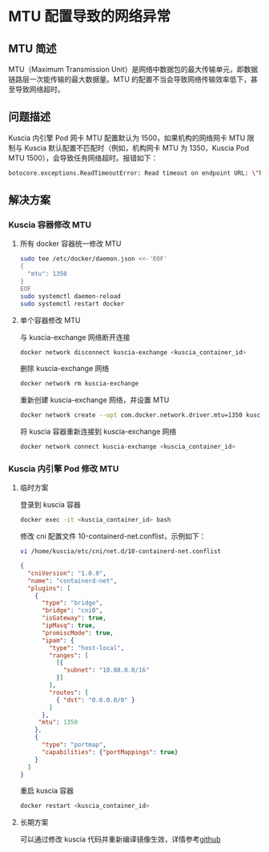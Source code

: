 # MTU 配置导致的网络异常

## MTU 简述

MTU（Maximum Transmission Unit）是网络中数据包的最大传输单元，即数据链路层一次能传输的最大数据量。MTU 的配置不当会导致网络传输效率低下，甚至导致网络超时。

## 问题描述

Kuscia 内引擎 Pod 网卡 MTU 配置默认为 1500，如果机构的网络网卡 MTU 限制与 Kuscia 默认配置不匹配时（例如，机构网卡 MTU 为 1350，Kuscia Pod MTU 1500），会导致任务网络超时。报错如下：

```bash
botocore.exceptions.ReadTimeoutError: Read timeout on endpoint URL: \"http://1.2.3.4:9900/xxx/data/linear_b_label_1M_1D.csv\
```

## 解决方案

### Kuscia 容器修改 MTU

1. 所有 docker 容器统一修改 MTU

    ```bash
    sudo tee /etc/docker/daemon.json <<-'EOF'
    {
      "mtu": 1350
    }
    EOF
    sudo systemctl daemon-reload
    sudo systemctl restart docker
    ```

2. 单个容器修改 MTU

    与 kuscia-exchange 网络断开连接

    ```bash
    docker network disconnect kuscia-exchange <kuscia_container_id>
    ```

    删除 kuscia-exchange 网络

    ```bash
    docker network rm kuscia-exchange
    ```

    重新创建 kuscia-exchange 网络，并设置 MTU

    ```bash
    docker network create --opt com.docker.network.driver.mtu=1350 kuscia-exchange
    ```

    将 kuscia 容器重新连接到 kuscia-exchange 网络

    ```bash
    docker network connect kuscia-exchange <kuscia_container_id>
    ```

### Kuscia 内引擎 Pod 修改 MTU

1. 临时方案

    登录到 kuscia 容器

    ```bash
    docker exec -it <kuscia_container_id> bash
    ```

    修改 cni 配置文件 10-containerd-net.conflist，示例如下：

    ```bash
    vi /home/kuscia/etc/cni/net.d/10-containerd-net.conflist
    ```

    ```json
    {
      "cniVersion": "1.0.0",
      "name": "containerd-net",
      "plugins": [
        {
          "type": "bridge",
          "bridge": "cni0",
          "isGateway": true,
          "ipMasq": true,
          "promiscMode": true,
          "ipam": {
            "type": "host-local",
            "ranges": [
              [{
                "subnet": "10.88.0.0/16"
              }]
            ],
            "routes": [
              { "dst": "0.0.0.0/0" }
            ]
          },
         "mtu": 1350
        },
        {
          "type": "portmap",
          "capabilities": {"portMappings": true}
        }
      ]
    }
    ```

    重启 kuscia 容器

    ```bash
    docker restart <kuscia_container_id>
    ```

2. 长期方案

    可以通过修改 kuscia 代码并重新编译镜像生效，详情参考[github](https://github.com/secretflow/kuscia/blob/main/etc/cni/net.d/10-containerd-net.conflist)
